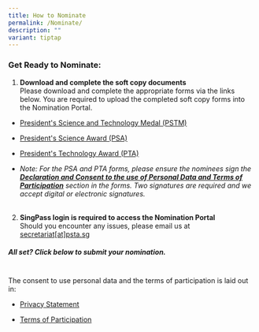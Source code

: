 ```yaml
---
title: How to Nominate
permalink: /Nominate/
description: ""
variant: tiptap
---
```

<h3>Get Ready to Nominate:</h3><ol data-tight="true" class="tight"><li><p><strong>Download and complete the soft copy documents</strong><br>Please download and complete the appropriate forms via the links below. You are required to upload the completed soft copy forms into the Nomination Portal.</p></li></ol><ul data-tight="true" class="tight"><li><p><a href="https://go.gov.sg/pstm-nomination-form-2024" rel="noopener noreferrer nofollow" target="_blank">President's Science and Technology Medal (PSTM)</a></p></li><li><p><a href="https://go.gov.sg/psa-nomination-form-2024" rel="noopener noreferrer nofollow" target="_blank">President's Science Award (PSA)</a></p></li><li><p><a href="https://go.gov.sg/pta-nomination-form-2024" rel="noopener noreferrer nofollow" target="_blank">President's Technology Award (PTA)</a></p></li><li><p><em>Note: For the PSA and PTA forms, please ensure the nominees sign the </em><strong><em><u>Declaration and Consent to the use of Personal Data and Terms of Participation</u></em></strong><em> section in the forms. Two signatures are required and we accept digital or electronic signatures.</em><br><br></p></li></ul><ol start="2" data-tight="true" class="tight"><li><p><strong>SingPass login is required to access the Nomination Portal</strong><br>Should you encounter any issues, please email us at <u>secretariat[at]psta.sg</u> <br></p></li></ol><h5>All set? Click below to submit your nomination.</h5><p></p><p><br>The consent to use personal data and the terms of participation is laid out in:</p><ul data-tight="true" class="tight"><li><p><a href="/privacy/" rel="noopener noreferrer nofollow" target="_blank">Privacy Statement</a><br></p></li><li><p><a href="/terms-of-use/" rel="noopener noreferrer nofollow" target="_blank">Terms of Participation</a></p></li></ul><p></p>